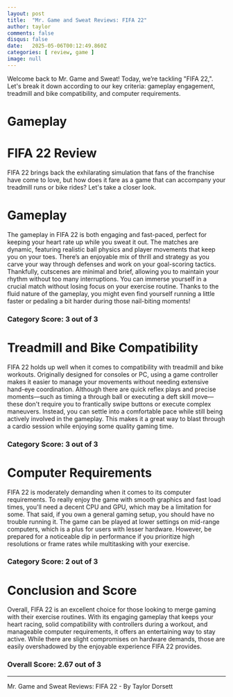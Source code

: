 ```yaml
---
layout: post
title:  "Mr. Game and Sweat Reviews: FIFA 22"
author: taylor
comments: false
disqus: false
date:   2025-05-06T00:12:49.860Z
categories: [ review, game ]
image: null
---
```


Welcome back to Mr. Game and Sweat! Today, we’re tackling "FIFA 22,". Let's break it down according to our key criteria: gameplay engagement, treadmill and bike compatibility, and computer requirements.

# Gameplay

# FIFA 22 Review

FIFA 22 brings back the exhilarating simulation that fans of the franchise have come to love, but how does it fare as a game that can accompany your treadmill runs or bike rides? Let's take a closer look.

# Gameplay

The gameplay in FIFA 22 is both engaging and fast-paced, perfect for keeping your heart rate up while you sweat it out. The matches are dynamic, featuring realistic ball physics and player movements that keep you on your toes. There’s an enjoyable mix of thrill and strategy as you carve your way through defenses and work on your goal-scoring tactics. Thankfully, cutscenes are minimal and brief, allowing you to maintain your rhythm without too many interruptions. You can immerse yourself in a crucial match without losing focus on your exercise routine. Thanks to the fluid nature of the gameplay, you might even find yourself running a little faster or pedaling a bit harder during those nail-biting moments!

### Category Score: 3 out of 3

# Treadmill and Bike Compatibility

FIFA 22 holds up well when it comes to compatibility with treadmill and bike workouts. Originally designed for consoles or PC, using a game controller makes it easier to manage your movements without needing extensive hand-eye coordination. Although there are quick reflex plays and precise moments—such as timing a through ball or executing a deft skill move—these don't require you to frantically swipe buttons or execute complex maneuvers. Instead, you can settle into a comfortable pace while still being actively involved in the gameplay. This makes it a great way to blast through a cardio session while enjoying some quality gaming time.

### Category Score: 3 out of 3

# Computer Requirements

FIFA 22 is moderately demanding when it comes to its computer requirements. To really enjoy the game with smooth graphics and fast load times, you'll need a decent CPU and GPU, which may be a limitation for some. That said, if you own a general gaming setup, you should have no trouble running it. The game can be played at lower settings on mid-range computers, which is a plus for users with lesser hardware. However, be prepared for a noticeable dip in performance if you prioritize high resolutions or frame rates while multitasking with your exercise.

### Category Score: 2 out of 3

# Conclusion and Score

Overall, FIFA 22 is an excellent choice for those looking to merge gaming with their exercise routines. With its engaging gameplay that keeps your heart racing, solid compatibility with controllers during a workout, and manageable computer requirements, it offers an entertaining way to stay active. While there are slight compromises on hardware demands, those are easily overshadowed by the enjoyable experience FIFA 22 provides.

### Overall Score: 2.67 out of 3

---

Mr. Game and Sweat Reviews: FIFA 22 - By Taylor Dorsett
